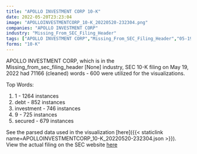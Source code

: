 ```yaml
---
title: "APOLLO INVESTMENT CORP 10-K"
date: 2022-05-20T23:23:04
image: "APOLLOINVESTMENTCORP_10-K_20220520-232304.png"
companies: "APOLLO INVESTMENT CORP"
industry: "Missing_From_SEC_Filing_Header"
tags: ["APOLLO INVESTMENT CORP","Missing_From_SEC_Filing_Header","05-19-2022","10-K"]
forms: "10-K"
---
```

APOLLO INVESTMENT CORP, which is in the Missing_from_sec_filing_header [None] industry, SEC 10-K filing on May 19, 2022 had 71166 (cleaned) words - 600 were utilized for the visualizations.

Top Words:
1. 1 - 1264 instances
2. debt - 852 instances
3. investment - 746 instances
4. 9 - 725 instances
5. secured - 679 instances


See the parsed data used in the visualization [here]({{< staticlink name=APOLLOINVESTMENTCORP_10-K_20220520-232304.json >}}).  
View the actual filing on the SEC website [here](https://www.sec.gov/Archives/edgar/data/1278752/0001278752-22-000013.txt)
